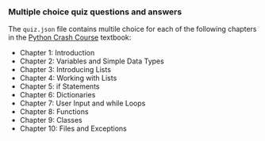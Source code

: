 ### Multiple choice quiz questions and answers
The `quiz.json` file contains multile choice for each of the following chapters in the [Python Crash Course](https://www.google.com/books/edition/Python_Crash_Course_3rd_Edition/qD1wEAAAQBAJ?hl=en&gbpv=0) textbook:
- Chapter 1: Introduction
- Chapter 2: Variables and Simple Data Types
- Chapter 3: Introducing Lists
- Chapter 4: Working with Lists
- Chapter 5: if Statements
- Chapter 6: Dictionaries
- Chapter 7: User Input and while Loops
- Chapter 8: Functions
- Chapter 9: Classes
- Chapter 10: Files and Exceptions